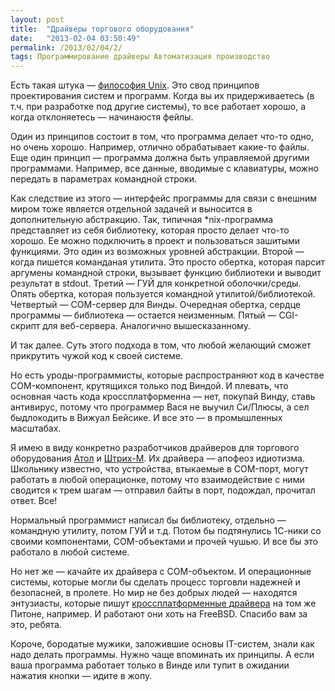 ```yaml
---
layout: post
title:  "Драйверы торгового оборудования"
date:   "2013-02-04 03:50:49"
permalink: /2013/02/04/2/
tags: Программирование драйверы Автоматизация производство
---
```


Есть такая штука —
[философия Unix](http://ru.wikipedia.org/wiki/%D0%A4%D0%B8%D0%BB%D0%BE%D1%81%D0%BE%D1%84%D0%B8%D1%8F_UNIX). Это
свод принципов проектирования систем и программ. Когда вы их
придерживаетесь (в т.ч. при разработке под другие системы), то все
работает хорошо, а когда отклоняетесь — начинаюстя фейлы.

Один из принципов состоит в том, что программа делает что-то одно, но
очень хорошо. Например, отлично обрабатывает какие-то файлы. Еще один
принцип — программа должна быть управляемой другими
программами. Например, все данные, вводимые с клавиатуры, можно
передать в параметрах командной строки.

Как следствие из этого — интерфейс программы для связи с внешним миром
тоже является отдельной задачей и выносится в дополнительную
абстракцию. Так, типичная *nix-программа представляет из себя
библиотеку, которая просто делает что-то хорошо. Ее можно подключить в
проект и пользоваться зашитыми функциями. Это один из возможных
уровней абстракции. Второй — когда пишется команданая утилита. Это
просто обертка, которая парсит аргумены командной строки, вызывает
функцию библиотеки и выводит результат в stdout. Третий — ГУЙ для
конкретной оболочки/среды. Опять обертка, которая пользуется командной
утилитой/библиотекой. Четвертый — COM-сервер для Винды. Очередная
обертка, сердце программы — библиотека — остается неизменным. Пятый —
CGI-скрипт для веб-сервера. Аналогично вышесказанному.

И так далее. Суть этого подхода в том, что любой желающий сможет
прикрутить чужой код к своей системе.

Но есть уроды-программисты, которые распространяют код в качестве
COM-компонент, крутящихся только под Виндой. И плевать, что основная
часть кода кроссплатформенна — нет, покупай Винду, ставь антивирус,
потому что программер Вася не выучил Си/Плюсы, а сел быдлокодить в
Вижуал Бейсике. И все это — в промышленных масштабах.

Я имею в виду конкретно разработчиков драйверов для торгового
оборудования [Атол](http://www.atol.ru/support/programs/) и
[Штрих-М](http://www.shtrih-m.ru/modules.php?name=Downloads&d_op=showpage&cid=51&lid=52&typeid=19). Их
драйвера — апофеоз идиотизма. Школьнику известно, что устройства,
втыкаемые в COM-порт, могут работать в любой операционке, потому что
взаимодействие с ними сводится к трем шагам — отправил байты в порт,
подождал, прочитал ответ. Все!

Нормальный программист написал бы библиотеку, отдельно — командную
утилиту, потом ГУЙ и т.д. Потом бы подтянулись 1С-ники со своими
компонентами, COM-объектами и прочей чушью. И все бы это работало в
любой системе.

Но нет же — качайте их драйвера с COM-объектом. И операционные
системы, которые могли бы сделать процесс торговли надежней и
безопасней, в пролете. Но мир не без добрых людей — находятся
энтузиасты, которые пишут
[кроссплатформенные драйвера](http://sourceforge.net/projects/pyshtrih/)
на том же Питоне, например. И работают они хоть на FreeBSD. Спасибо
вам за это, ребята.

Короче, бородатые мужики, заложившие основы IT-систем, знали как надо
делать программы. Нужно чаще впоминать их принципы. А если ваша
программа работает только в Винде или тупит в ожидании нажатия кнопки
— идите в жопу.
